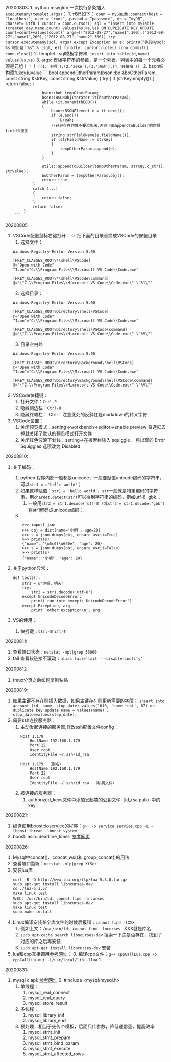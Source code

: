 20200803:
    1. python msyqldb 一次执行多条插入`executemany(templet,args)`：
        1. 代码如下：
        ```
        conn = MySQLdb.connect(host = “localhost”, user = “root”, passwd = “password”, db = “myDB”, charset=’utf8′)
        cursor = conn.cursor()
        sql = “insert into myTable (created_day,name,count) values(%s,%s,%s) ON DUPLICATE KEY UPDATE count=count+values(count)”
        args=[("2012-08-27","name1",100),("2012-08-27","name1",200),("2012-08-27","name2",300)]
        try:
        cursor.executemany(sql, args)
        except Exception as e:
        print0(“执行Mysql: %s 时出错：%s” % (sql, e))
        finally:
        cursor.close()
        conn.commit()
        conn.close()
        ```
        2. templet : sql模板字符串, `insert into table(id,name) values(%s,%s)`
        3. args: 模板字符串的参数，是一个列表，列表中的每一个元素必须是元组！！！ `[(1,'小明'),(2,'zeke'),(3,'琦琦'),(4,'韩梅梅')] `
    2. bson结构添加key和value
        ```
            bool appendOtherParam(bson::bo &boOtherParam, const string &strKey, const string &strValue)
            {
                try
                {
                    if (strKey.empty())
                    {
                        return false;
                    }

                    bson::bob tempOtherParam;
                    bson::BSONObjIterator it(boOtherParam);
                    while (it.moreWithEOO())
                    {
                        bson::BSONElement e = it.next();
                        if (e.eoo())
                            break;
                        //已经存在的域不要添加来,否则下面appendToBuilder的时候field会重复
                        string strFieldName(e.fieldName());
                        if (strFieldName != strKey)
                        {
                            tempOtherParam.append(e);
                        }
                    }

                    utils::appendToBuilder(tempOtherParam, strKey.c_str(), strValue);
                    boOtherParam = tempOtherParam.obj();
                    return true;
                }
                catch (...)
                {
                    return false;
                }
                return false;
            }
        ```

20200805
1. VSCode配置鼠标右键打开：
    0. 把下面的目录替换成VSCode的安装目录
    1. 选择文件：
    ```
    Windows Registry Editor Version 5.00

    [HKEY_CLASSES_ROOT\*\shell\VSCode]
    @="Open with Code"
    "Icon"="C:\\Program Files\\Microsoft VS Code\\Code.exe"

    [HKEY_CLASSES_ROOT\*\shell\VSCode\command]
    @="\"C:\\Program Files\\Microsoft VS Code\\Code.exe\" \"%1\""
    ```
    2. 选择目录：
    ```
    Windows Registry Editor Version 5.00

    [HKEY_CLASSES_ROOT\Directory\shell\VSCode]
    @="Open with Code"
    "Icon"="C:\\Program Files\\Microsoft VS Code\\Code.exe"

    [HKEY_CLASSES_ROOT\Directory\shell\VSCode\command]
    @="\"C:\\Program Files\\Microsoft VS Code\\Code.exe\" \"%V\""
    ```
    3. 目录空白处
    ```
    Windows Registry Editor Version 5.00

    [HKEY_CLASSES_ROOT\Directory\Background\shell\VSCode]
    @="Open with Code"
    "Icon"="C:\\Program Files\\Microsoft VS Code\\Code.exe"

    [HKEY_CLASSES_ROOT\Directory\Background\shell\VSCode\command]
    @="\"C:\\Program Files\\Microsoft VS Code\\Code.exe\" \"%V\""
    ```
2. VSCode快捷键：
    1. 打开文件：`Ctrl-P`
    2. 隐藏侧边栏：`Ctrl-B`
    3. 隐藏终端栏：`Ctrl-\`` 注意此处的反斜杠是markdown的转义字符
3. VSCode设置：
    1. 关闭预览模式：setting->workbench->editor->enable preview 将选框去掉就关闭了默认的预览模式打开文件
    2. 关闭红色波浪下划线：setting->在搜索栏输入 squiggle， 将出现的 Error Squiggles 选项改为 Disabled
    
20200810:
1. 关于编码：
    1. python 程序内部一般都是unicode，一般要赋值unicode编码的字符串，可以`str1 = u'hello world'`；
    2. 如果这样赋值：`str1 = 'hello world'`，`str`一般就是特定编码的字符串，用`chardet.detect(str)`可以得到字符串的编码，例如utf-8, gbk...
        1. 一般用`str2 = str1.decode('utf-8')`或`str2 = str1.decode('gbk')`将str1解码成unicode编码；
    3. 
    ```
        >>> import json
        >>> obj = dict(name='小明', age=20)
        >>> s = json.dumps(obj, ensure_ascii=True)
        >>> print(s)
        {"name": "\u5c0f\u660e", "age": 20}
        >>> s = json.dumps(obj, ensure_ascii=False)
        >>> print(s)
        {"name": "小明", "age": 20}
    ```
    
2. 关于python异常：
    ```
    def test3():
        str1 = u'你好，明天'
        try:
            str2 = str1.decode('utf-8')
        except UnicodeDecodeError:
            print('run into except: UnicodeDecodeError')
        except Exception, arg:
            print 'other exception\n', arg 
    ```
3. VS的使用：
    1. 快捷键：`Ctrl-Shift-T`

20200811:
1. 查看端口状态：`netstat -npl|grep 56000`
2. tail 查看软链接不滚动：`alias tail='tail ---disable-inotify'`

20200812：
1. tmux分页之后如何复制粘贴

20200819:
1. 如果主键不存在则插入数据，如果主键存在则更新需要的字段；
`insert into account (id, name, stop_date) values(1010, 'name_test', 87) on duplicate key update name = values(name) , stop_date=values(stop_date);`
2. 需要ssh连接服务器：
    1. 主动发起连接的服务器,修改ssh配置文件config：
        ```
        Host 1.179
            HostName 192.168.1.179
            Port 22
            User root
            IdentityFile ~/.ssh/id_rsa

        Host 1.179  （别名）
            HostName 192.168.1.179      
            Port 22
            User root
            IdentityFile ~/.ssh/id_rsa  （私钥文件）
        ```
    2. 被连接的服务器：
        1. authorized_keys文件中添加发起端的公钥文件（id_rsa.pub）中的key

20200821:
1. 编译使用boost::ioservice的程序：`g++ -o service service.cpp -L -lboost_thread -lboost_system`
2. boost::asio::deadline_timer: [参考网页](https://www.cnblogs.com/xuaidongstdudyrecording/p/6077639.html)


20200826:
1. Mysql中concat()、concat_ws()和 group_concat()的用法
2. 查看端口监听：`netstat -nlp|grep XtSer`
3. 安装lua库
    ```
    curl -R -O http://www.lua.org/ftp/lua-5.3.0.tar.gz
    sudo apt-get install libncurses-dev
    cd ./lua-5.1.5/
    make linux test
    报错： /usr/bin/ld: cannot find -lncurses 
    sudo apt-get install libncurses-dev
    make linux test
    sudo make install
    ```
4. Linux编译安装某个库文件的时候后报错：`cannot find -lXXX`
    1. 例如上文：`/usr/bin/ld: cannot find -lncurses ` XXX就是库名
    2. `sudo apt-cache search libncurses-dev` 搜索一下库是否存在，找到了对应的库之后再安装
    3. `sudo apt-get install libncurses-dev` 安装
5. lua和cpp互相调用[参考网址](https://blog.csdn.net/mango9126/article/details/77897263)：
    0. 编译cpp文件：`g++ cppCallLua.cpp -o cppCallLua.out -L/usr/local/lib -llua`
    1. 
    
20200831:
1. mysql c api: [参考网址](https://www.cnblogs.com/fnlingnzb-learner/p/8039801.html)
    0. #include <mysql/mysql.h>
    1. 单线程：
        1. mysql_real_connect
        2. mysql_real_query
        3. mysql_store_result
    2. 多线程：
        1. mysql_library_init
        2. mysql_library_end 
    3. 预处理，相当于先传个模板，后面只传参数，降低通信量，提高效率
        1. mysql_stmt_init
        2. mysql_stmt_prepare
        3. mysql_stmt_bind_param
        4. mysql_stmt_execute
        5. mysql_stmt_affected_rows

































